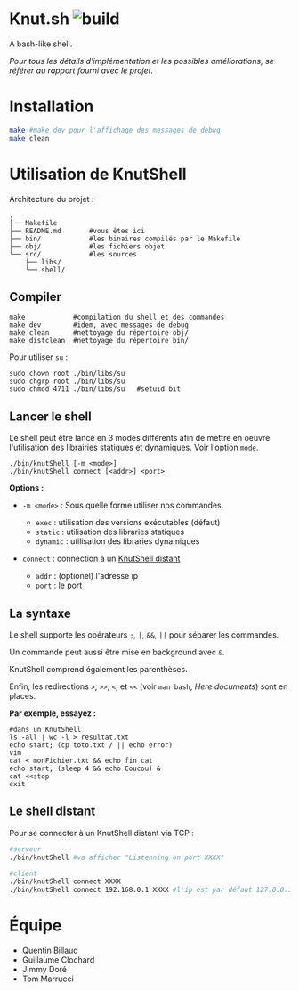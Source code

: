 Knut.sh ![build](https://gitlab.univ-nantes.fr/E132397K/Knut.sh/badges/master/build.svg)
=======

A bash-like shell.

*Pour tous les détails d'implémentation et les possibles améliorations,
se référer au rapport fourni avec le projet.*

# Installation

```bash
make #make dev pour l'affichage des messages de debug
make clean
```

# Utilisation de KnutShell

Architecture du projet :

```
.
├── Makefile
├── README.md       #vous êtes ici
├── bin/            #les binaires compilés par le Makefile
├── obj/            #les fichiers objet
└── src/            #les sources
    ├── libs/
    └── shell/
```

## Compiler
```
make            #compilation du shell et des commandes
make dev        #idem, avec messages de debug
make clean      #nettoyage du répertoire obj/
make distclean  #nettoyage du répertoire bin/
```

Pour utiliser `su` :

```
sudo chown root ./bin/libs/su
sudo chgrp root ./bin/libs/su
sudo chmod 4711 ./bin/libs/su   #setuid bit
```

## Lancer le shell

Le shell peut être lancé en 3 modes différents afin de mettre en oeuvre
l'utilisation des librairies statiques et dynamiques. Voir l'option `mode`.

```
./bin/knutShell [-m <mode>]
./bin/knutShell connect [<addr>] <port>
```

**Options :**

- `-m <mode>` : Sous quelle forme utiliser nos commandes.
    - `exec` : utilisation des versions exécutables (défaut)
    - `static` : utilisation des libraries statiques
    - `dynamic` : utilisation des libraries dynamiques

- `connect` : connection à un [KnutShell distant](#le-shell-distant)
    - `addr` : (optionel) l'adresse ip
    - `port` : le port

## La syntaxe

Le shell supporte les opérateurs `;`, `|`, `&&`, `||` pour séparer les
commandes.

Un commande peut aussi être mise en background avec `&`.

KnutShell comprend également les parenthèses.

Enfin, les redirections `>`, `>>`, `<`, et `<<` (voir `man bash`,
*Here documents*) sont en places.

**Par exemple, essayez :**

```
#dans un KnutShell
ls -all | wc -l > resultat.txt
echo start; (cp toto.txt / || echo error)
vim
cat < monFichier.txt && echo fin cat
echo start; (sleep 4 && echo Coucou) &
cat <<stop
exit
```

## Le shell distant

Pour se connecter à un KnutShell distant via TCP :

```bash
#serveur
./bin/knutShell #va afficher "Listenning on port XXXX"
```

```bash
#client
./bin/knutShell connect XXXX
./bin/knutShell connect 192.168.0.1 XXXX #l'ip est par défaut 127.0.0.1
```

# Équipe
* Quentin Billaud
* Guillaume Clochard
* Jimmy Doré
* Tom Marrucci
